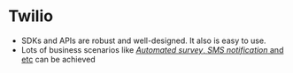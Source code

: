 # Twilio

* SDKs and APIs are robust and well-designed. It also is easy to use.
* Lots of business scenarios like [*Automated survey*, *SMS notification* and etc](https://www.twilio.com/docs/tutorials) can be achieved 